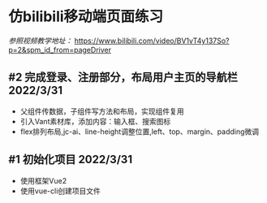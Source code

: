 # 仿bilibili移动端页面练习

  *参照视频教学地址：*
  https://www.bilibili.com/video/BV1vT4y137So?p=2&spm_id_from=pageDriver

## #2 完成登录、注册部分，布局用户主页的导航栏 2022/3/31

  - 父组件传数据，子组件写方法和布局，实现组件复用
  - 引入Vant素材库，添加内容：输入框、搜索图标
  - flex排列布局,jc-ai、line-height调整位置,left、top、margin、padding微调

## #1 初始化项目 2022/3/31

  - 使用框架Vue2
  - 使用vue-cli创建项目文件